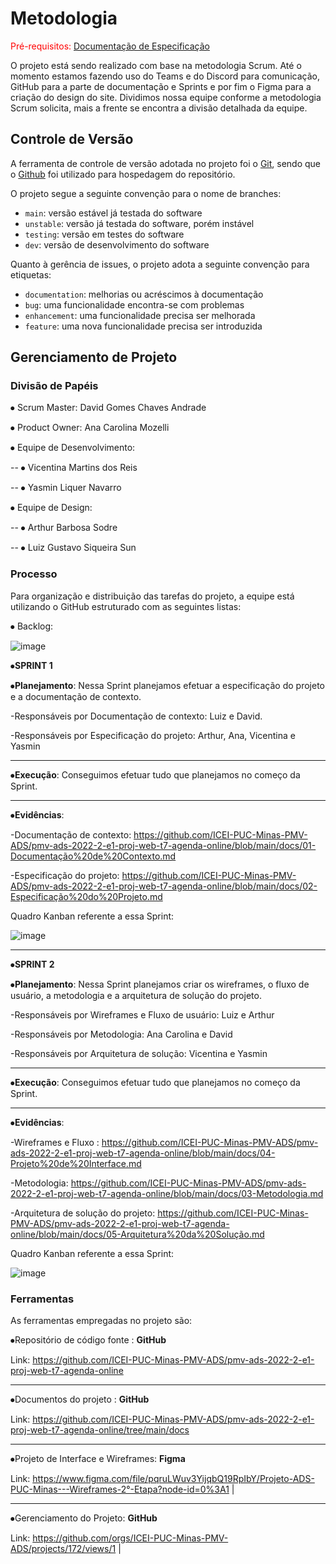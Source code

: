 
# Metodologia

<span style="color:red">Pré-requisitos: <a href="2-Especificação do Projeto.md"> Documentação de Especificação</a></span>

O projeto está sendo realizado com base na metodologia Scrum. Até o momento estamos fazendo uso do Teams e do Discord para comunicação, GitHub para a parte de documentação e Sprints e por fim o Figma para a criação do design do site. Dividimos nossa equipe conforme a metodologia Scrum solicita, mais a frente se encontra a divisão detalhada da equipe.

## Controle de Versão

A ferramenta de controle de versão adotada no projeto foi o
[Git](https://git-scm.com/), sendo que o [Github](https://github.com)
foi utilizado para hospedagem do repositório.

O projeto segue a seguinte convenção para o nome de branches:

- `main`: versão estável já testada do software
- `unstable`: versão já testada do software, porém instável
- `testing`: versão em testes do software
- `dev`: versão de desenvolvimento do software

Quanto à gerência de issues, o projeto adota a seguinte convenção para
etiquetas:

- `documentation`: melhorias ou acréscimos à documentação
- `bug`: uma funcionalidade encontra-se com problemas
- `enhancement`: uma funcionalidade precisa ser melhorada
- `feature`: uma nova funcionalidade precisa ser introduzida


## Gerenciamento de Projeto

### Divisão de Papéis

⦁	Scrum Master: David Gomes Chaves Andrade

⦁	Product Owner: Ana Carolina Mozelli

⦁	Equipe de Desenvolvimento:

--  ⦁	Vicentina Martins dos Reis

--  ⦁ Yasmin Liquer Navarro

⦁	Equipe de Design:

--  ⦁	Arthur Barbosa Sodre

--  ⦁ Luiz Gustavo Siqueira Sun


### Processo

Para organização e distribuição das tarefas do projeto, a equipe está utilizando o GitHub estruturado com as seguintes listas: 

⦁	Backlog:

![image](https://user-images.githubusercontent.com/114623537/196296102-5dbaddfe-77cc-4ffe-ad29-32d5e28d43ab.png)

⦁**SPRINT 1**

⦁**Planejamento**: Nessa Sprint planejamos efetuar a especificação do projeto e a documentação de contexto.

-Responsáveis por Documentação de contexto: Luiz e David.

-Responsáveis por Especificação do projeto: Arthur, Ana, Vicentina e Yasmin

-----------------------------------------------------------------------------------------------------------------------------------------------------------------------

⦁**Execução**: Conseguimos efetuar tudo que planejamos no começo da Sprint.

-----------------------------------------------------------------------------------------------------------------------------------------------------------------------

⦁**Evidências**: 

-Documentação de contexto: https://github.com/ICEI-PUC-Minas-PMV-ADS/pmv-ads-2022-2-e1-proj-web-t7-agenda-online/blob/main/docs/01-Documentação%20de%20Contexto.md

-Especificação do projeto: https://github.com/ICEI-PUC-Minas-PMV-ADS/pmv-ads-2022-2-e1-proj-web-t7-agenda-online/blob/main/docs/02-Especificação%20do%20Projeto.md

Quadro Kanban referente a essa Sprint:

![image](https://user-images.githubusercontent.com/114623537/196298841-fddfecd9-b823-439c-8cdd-c8b99d24b0a5.png)

-----------------------------------------------------------------------------------------------------------------------------------------------------------------------

⦁**SPRINT 2**

⦁**Planejamento**: Nessa Sprint planejamos criar os wireframes, o fluxo de usuário, a metodologia e a arquitetura de solução do projeto.

-Responsáveis por Wireframes e Fluxo de usuário: Luiz e Arthur

-Responsáveis por Metodologia: Ana Carolina e David

-Responsáveis por Arquitetura de solução: Vicentina e Yasmin

-----------------------------------------------------------------------------------------------------------------------------------------------------------------------

⦁**Execução**: Conseguimos efetuar tudo que planejamos no começo da Sprint.

-----------------------------------------------------------------------------------------------------------------------------------------------------------------------

⦁**Evidências**: 

-Wireframes e Fluxo : https://github.com/ICEI-PUC-Minas-PMV-ADS/pmv-ads-2022-2-e1-proj-web-t7-agenda-online/blob/main/docs/04-Projeto%20de%20Interface.md

-Metodologia: https://github.com/ICEI-PUC-Minas-PMV-ADS/pmv-ads-2022-2-e1-proj-web-t7-agenda-online/blob/main/docs/03-Metodologia.md

-Arquitetura de solução do projeto: https://github.com/ICEI-PUC-Minas-PMV-ADS/pmv-ads-2022-2-e1-proj-web-t7-agenda-online/blob/main/docs/05-Arquitetura%20da%20Solução.md

Quadro Kanban referente a essa Sprint:

![image](https://user-images.githubusercontent.com/114623537/194782442-5f9683a1-82b1-4e93-8e1c-805d7d35257a.png)



### Ferramentas

As ferramentas empregadas no projeto são:

⦁Repositório de código fonte : **GitHub**

Link: https://github.com/ICEI-PUC-Minas-PMV-ADS/pmv-ads-2022-2-e1-proj-web-t7-agenda-online

-----------------------------------------------------------------------------------------------------------------------------------------------------------------------

⦁Documentos do projeto : **GitHub**

Link: https://github.com/ICEI-PUC-Minas-PMV-ADS/pmv-ads-2022-2-e1-proj-web-t7-agenda-online/tree/main/docs

-----------------------------------------------------------------------------------------------------------------------------------------------------------------------

⦁Projeto de Interface e  Wireframes: **Figma**

Link: https://www.figma.com/file/pqruLWuv3YijqbQ19RpIbY/Projeto-ADS-PUC-Minas---Wireframes-2°-Etapa?node-id=0%3A1 |

-----------------------------------------------------------------------------------------------------------------------------------------------------------------------

⦁Gerenciamento do Projeto: **GitHub**

Link: https://github.com/orgs/ICEI-PUC-Minas-PMV-ADS/projects/172/views/1 |

